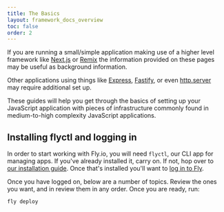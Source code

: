 ```yaml
---
title: The Basics
layout: framework_docs_overview
toc: false
order: 2
---
```


If you are running a small/simple application making use of a higher level framework like
[Next.js](../../languages-and-frameworks/nextjs/) or [Remix](../../languages-and-frameworks/remix/) the information provided on these pages may be useful as background information.

Other applications using things like [Express](https://expressjs.com/), [Fastify](https://fastify.dev/),
or even [http.server](https://nodejs.org/api/http.html#class-httpserver) may require additional set up.

These guides will help you get through the basics of setting up your JavaScript application with pieces of infrastructure commonly found in medium-to-high complexity JavaScript applications.

## Installing flyctl and logging in

In order to start working with Fly.io, you will need `flyctl`, our CLI app for managing apps. If you've already installed it, carry on. If not, hop over to [our installation guide](/docs/hands-on/install-flyctl/). Once that's installed you'll want to [log in to Fly](/docs/getting-started/log-in-to-fly/).

Once you have logged on, below are a number of topics.  Review the ones you want, and in review them in any order.  Once you are ready, run:

```cmd
fly deploy
```
